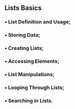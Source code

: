 ## Lists Basics

### • List Definition and Usage;
### • Storing Data;
### • Creating Lists;
### • Accessing Elements;
### • List Manipulations;
### • Looping Through Lists;
### • Searching in Lists.